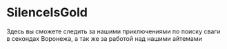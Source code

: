 # SilenceIsGold
Здесь вы сможете следить за нашими приключениями по поиску сваги в секондах Воронежа, а так же за работой над нашими айтемами
